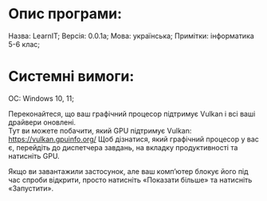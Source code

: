 # Опис програми:
Назва: LearnIT;
Версія: 0.0.1a;
Мова: українська;
Примітки: інформатика 5-6 клас;

# Системні вимоги:
ОС: Windows 10, 11;

Переконайтеся, що ваш графічний процесор підтримує Vulkan і всі ваші драйвери оновлені.   
Тут ви можете побачити, який GPU підтримує Vulkan: https://vulkan.gpuinfo.org/
Щоб дізнатися, який графічний процесор у вас є, перейдіть до диспетчера завдань, на вкладку продуктивності та натисніть GPU.

Якщо ви завантажили застосунок, але ваш комп’ютер блокує його під час спроби відкрити, просто натисніть «Показати більше» та натисніть «Запустити».


